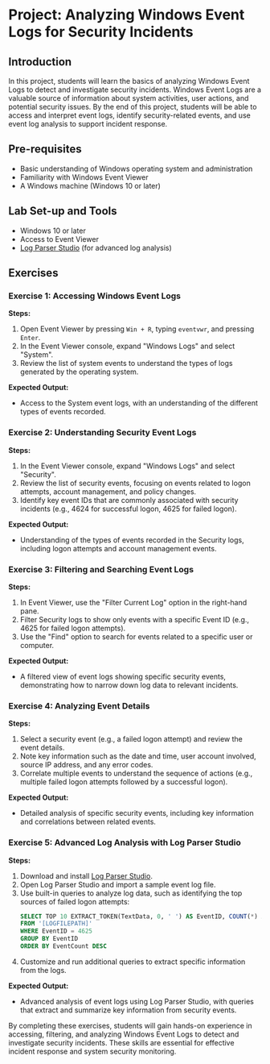 # Project: Analyzing Windows Event Logs for Security Incidents

## Introduction
In this project, students will learn the basics of analyzing Windows Event Logs to detect and investigate security incidents. Windows Event Logs are a valuable source of information about system activities, user actions, and potential security issues. By the end of this project, students will be able to access and interpret event logs, identify security-related events, and use event log analysis to support incident response.

## Pre-requisites
- Basic understanding of Windows operating system and administration
- Familiarity with Windows Event Viewer
- A Windows machine (Windows 10 or later)

## Lab Set-up and Tools
- Windows 10 or later
- Access to Event Viewer
- [Log Parser Studio](https://www.microsoft.com/en-us/download/details.aspx?id=24659) (for advanced log analysis)

## Exercises

### Exercise 1: Accessing Windows Event Logs

**Steps:**

1. Open Event Viewer by pressing `Win + R`, typing `eventvwr`, and pressing `Enter`.
2. In the Event Viewer console, expand "Windows Logs" and select "System".
3. Review the list of system events to understand the types of logs generated by the operating system.

**Expected Output:**
- Access to the System event logs, with an understanding of the different types of events recorded.

### Exercise 2: Understanding Security Event Logs

**Steps:**

1. In the Event Viewer console, expand "Windows Logs" and select "Security".
2. Review the list of security events, focusing on events related to logon attempts, account management, and policy changes.
3. Identify key event IDs that are commonly associated with security incidents (e.g., 4624 for successful logon, 4625 for failed logon).

**Expected Output:**
- Understanding of the types of events recorded in the Security logs, including logon attempts and account management events.

### Exercise 3: Filtering and Searching Event Logs

**Steps:**

1. In Event Viewer, use the "Filter Current Log" option in the right-hand pane.
2. Filter Security logs to show only events with a specific Event ID (e.g., 4625 for failed logon attempts).
3. Use the "Find" option to search for events related to a specific user or computer.

**Expected Output:**
- A filtered view of event logs showing specific security events, demonstrating how to narrow down log data to relevant incidents.

### Exercise 4: Analyzing Event Details

**Steps:**

1. Select a security event (e.g., a failed logon attempt) and review the event details.
2. Note key information such as the date and time, user account involved, source IP address, and any error codes.
3. Correlate multiple events to understand the sequence of actions (e.g., multiple failed logon attempts followed by a successful logon).

**Expected Output:**
- Detailed analysis of specific security events, including key information and correlations between related events.

### Exercise 5: Advanced Log Analysis with Log Parser Studio

**Steps:**

1. Download and install [Log Parser Studio](https://www.microsoft.com/en-us/download/details.aspx?id=24659).
2. Open Log Parser Studio and import a sample event log file.
3. Use built-in queries to analyze log data, such as identifying the top sources of failed logon attempts:
    ```sql
    SELECT TOP 10 EXTRACT_TOKEN(TextData, 0, ' ') AS EventID, COUNT(*) AS EventCount
    FROM '[LOGFILEPATH]'
    WHERE EventID = 4625
    GROUP BY EventID
    ORDER BY EventCount DESC
    ```
4. Customize and run additional queries to extract specific information from the logs.

**Expected Output:**
- Advanced analysis of event logs using Log Parser Studio, with queries that extract and summarize key information from security events.

By completing these exercises, students will gain hands-on experience in accessing, filtering, and analyzing Windows Event Logs to detect and investigate security incidents. These skills are essential for effective incident response and system security monitoring.
